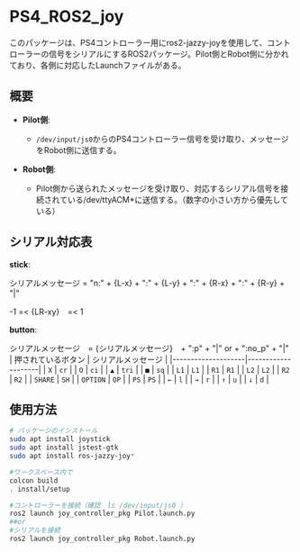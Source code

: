 # PS4_ROS2_joy

このパッケージは、PS4コントローラー用にros2-jazzy-joyを使用して、コントローラーの信号をシリアルにするROS2パッケージ。Pilot側とRobot側に分かれており、各側に対応したLaunchファイルがある。

## 概要

- **Pilot側**:
  - `/dev/input/js0`からのPS4コントローラー信号を受け取り、メッセージをRobot側に送信する。

- **Robot側**:
  - Pilot側から送られたメッセージを受け取り、対応するシリアル信号を接続されている/dev/ttyACM*に送信する。（数字の小さい方から優先している）

## シリアル対応表
**stick**:

シリアルメッセージ = "n:" + {L-x} + ":" + {L-y} + ":" + {R-x} + ":" + {R-y} + "|"

-1 =< {LR-xy}　=< 1

**button**:

シリアルメッセージ　= {シリアルメッセージ}　+ ":p" + "|" or + ":no_p" + "|"
| 押されているボタン | シリアルメッセージ |
|--------------------|--------------------|
| `X`                | `cr`               |
| `O`                | `ci`               |
| `▲`                | `tri`              |
| `■`                | `sq`               |
| `L1`               | `L1`               |
| `R1`               | `R1`               |
| `L2`               | `L2`               |
| `R2`               | `R2`               |
| `SHARE`            | `SH`               |
| `OPTION`           | `OP`               |
| `PS`               | `PS`               |
| `←`                | `l`                |
| `→`                | `r`                |
| `↑`                | `u`                |
| `↓`                | `d`                |

## 使用方法

```bash
# パッケージのインストール
sudo apt install joystick
sudo apt install jstest-gtk
sudo apt install ros-jazzy-joy*

#ワークスペース内で
colcon build
. install/setup

#コントローラーを接続（確認　ls /dev/input/js0 ）
ros2 launch joy_controller_pkg Pilot.launch.py
##or
#シリアルを接続
ros2 launch joy_controller_pkg Robot.launch.py
```
